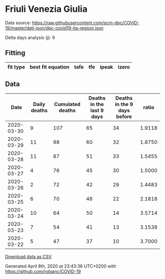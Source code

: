 # Friuli Venezia Giulia

Data source: https://raw.githubusercontent.com/pcm-dpc/COVID-19/master/dati-json/dpc-covid19-ita-regioni.json

Delta days analysis (j): 9

## Fitting 
|fit type|best fit equation|tafe|tfe|ipeak|izero|
|-------|-----|--------|------|---|---|

## Data
|Date|Daily deaths|Cumulated deaths|Deaths in the last 9 days|Deaths in the 9 days before|ratio|
|----|----------|-----------|-------|--------------------|-----|
|2020-03-30|9|107|65|34|1.9118|
|2020-03-29|11|98|60|32|1.8750|
|2020-03-28|11|87|51|33|1.5455|
|2020-03-27|4|76|45|30|1.5000|
|2020-03-26|2|72|42|29|1.4483|
|2020-03-25|6|70|48|22|2.1818|
|2020-03-24|10|64|50|14|3.5714|
|2020-03-23|7|54|41|13|3.1538|
|2020-03-22|5|47|37|10|3.7000|

[Download data as CSV](COVID-19_friuli_venezia_giulia_j9_2020-03-30.csv)

Generated April 8th, 2020 at 23:43:36 UTC+0200 with https://github.com/robianc/COVID-19
